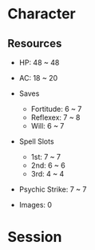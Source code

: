 # Character

## Resources

- HP: 48 ~ 48

- AC: 18 ~ 20

- Saves
    - Fortitude: 6 ~ 7
    - Reflexex: 7 ~ 8
    - Will: 6 ~ 7

- Spell Slots
    - 1st: 7 ~ 7
    - 2nd: 6 ~ 6
    - 3rd: 4 ~ 4

- Psychic Strike: 7 ~ 7

- Images: 0

# Session
